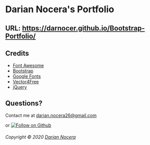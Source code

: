 # Darian Nocera's Portfolio

## URL: https://darnocer.github.io/Bootstrap-Portfolio/

## Credits

- [Font Awesome](https://fontawesome.com/)
- [Bootstrap](https://getbootstrap.com/)
- [Google Fonts](https://fonts.google.com/)
- [Vector4Free](https://www.vector4free.com/standard-license)
- [jQuery](https://jquery.com/)

## Questions?

Contact me at [darian.nocera26@gmail.com](mailto:darian.nocera26@gmail.com)

or [![Follow on Github](https://img.shields.io/github/followers/darnocer?label=Follow&style=social)](http://www.github.com/darnocer)

###### Copyright © 2020 [Darian Nocera](http://www.github.com/darnocer)
